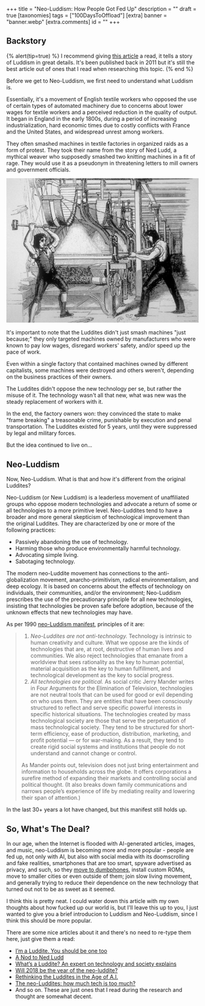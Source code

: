 +++
title = "Neo-Luddism: How People Got Fed Up"
description = ""
draft = true
[taxonomies]
tags = ["100DaysToOffload"]
[extra]
banner  = "banner.webp"
[extra.comments]
id = ""
+++

## Backstory

{% alert(tip=true) %}
I recommend giving [this article](https://www.smithsonianmag.com/history/what-the-luddites-really-fought-against-264412/) a read, it tells a story of Luddism in great details. It's been published back in 2011 but it's still the best article out of ones that I read when researching this topic.
{% end %}

Before we get to Neo-Luddism, we first need to understand what Luddism is.

Essentially, it's a movement of English textile workers who opposed the use of certain types of automated machinery due to concerns about lower wages for textile workers and a perceived reduction in the quality of output. It began in England in the early 1800s, during a period of increasing industrialization, hard economic times due to costly conflicts with France and the United States, and widespread unrest among workers.

They often smashed machines in textile factories in organized raids as a form of protest. They took their name from the story of Ned Ludd, a mythical weaver who supposedly smashed two knitting machines in a fit of rage. They would use it as a pseudonym in threatening letters to mill owners and government officials.

![luddites](luddites.jpg)

It's important to note that the Luddites didn't just smash machines "just because;" they only targeted machines owned by manufacturers who were known to pay low wages, disregard workers' safety, and/or speed up the pace of work.

Even within a single factory that contained machines owned by different capitalists, some machines were destroyed and others weren't, depending on the business practices of their owners.

The Luddites didn't oppose the new technology per se, but rather the misuse of it. The technology wasn't all that new, what was new was the steady replacement of workers with it.

In the end, the factory owners won: they convinced the state to make "frame breaking" a treasonable crime, punishable by execution and penal transportation. The Luddites existed for 5 years, until they were suppressed by legal and military forces.

But the idea continued to live on...

## Neo-Luddism

Now, Neo-Luddism. What is that and how it's different from the original Luddites?

Neo-Luddism (or New Luddism) is a leaderless movement of unaffiliated groups who oppose modern technologies and advocate a return of some or all technologies to a more primitive level. Neo-Luddites tend to have a broader and more general skepticism of technological improvement than the original Luddites. They are characterized by one or more of the following practices:

- Passively abandoning the use of technology.
- Harming those who produce environmentally harmful technology.
- Advocating simple living.
- Sabotaging technology.

The modern neo-Luddite movement has connections to the anti-globalization movement, anarcho-primitivism, radical environmentalism, and deep ecology. It is based on concerns about the effects of technology on individuals, their communities, and/or the environment; Neo-Luddism prescribes the use of the precautionary principle for all new technologies, insisting that technologies be proven safe before adoption, because of the unknown effects that new technologies may have.

As per 1990 [neo-Luddism manifest](https://theanarchistlibrary.org/library/chellis-glendinning-notes-toward-a-neo-luddite-manifesto), principles of it are:

> 1. *Neo-Luddites are not anti-technology.* Technology is intrinsic to human creativity and culture. What we oppose are the kinds of technologies that are, at root, destructive of human lives and communities. We also reject technologies that emanate from a worldview that sees rationality as the key to human potential, material acquisition as the key to human fulfillment, and technological development as the key to social progress.
> 2. *All technologies are political.* As social critic Jerry Mander writes in Four Arguments for the Elimination of Television, technologies are not neutral tools that can be used for good or evil depending on who uses them. They are entities that have been consciously structured to reflect and serve specific powerful interests in specific historical situations. The technologies created by mass technological society are those that serve the perpetuation of mass technological society. They tend to be structured for short-term efficiency, ease of production, distribution, marketing, and profit potential — or for war-making. As a result, they tend to create rigid social systems and institutions that people do not understand and cannot change or control.
>
> As Mander points out, television does not just bring entertainment and information to households across the globe. It offers corporations a surefire method of expanding their markets and controlling social and political thought. (It also breaks down family communications and narrows people’s experience of life by mediating reality and lowering their span of attention.)

In the last 30+ years a lot have changed, but this manifest still holds up.

## So, What's The Deal?

In our age, when the Internet is flooded with AI-generated articles, images, and music, neo-Luddism is becoming more and more popular - people are fed up, not only with AI, but also with social media with its doomscrolling and fake realities, smartphones that are too smart, spyware advertised as privacy, and such, so they [move to dumbphones](@/blog/2024-07-08-using-dumbphone/index.md), install custom ROMs, move to smaller cities or even outside of them; join slow living movement, and generally trying to reduce their dependence on the new technology that turned out not to be as sweet as it seemed.

I think this is pretty neat. I could water down this article with my own thoughts about how fucked up our world is, but I'll leave this up to you, I just wanted to give you a brief introducion to Luddism and Neo-Luddism, since I think this should be more popular.

There are some nice articles about it and there's no need to re-type them here, just give them a read:

- [I’m a Luddite. You should be one too](https://theconversation.com/im-a-luddite-you-should-be-one-too-163172)
- [A Nod to Ned Ludd](https://thebaffler.com/salvos/a-nod-to-ned-ludd)
- [What’s a Luddite? An expert on technology and society explains](https://theconversation.com/whats-a-luddite-an-expert-on-technology-and-society-explains-203653)
- [Will 2018 be the year of the neo-luddite?](https://www.theguardian.com/technology/2018/mar/04/will-2018-be-the-year-of-the-neo-luddite)
- [Rethinking the Luddites in the Age of A.I.](https://www.newyorker.com/books/page-turner/rethinking-the-luddites-in-the-age-of-ai)
- [The neo-Luddites: how much tech is too much?](https://cybernews.com/editorial/neo-luddites-how-much-tech-is-too-much/)
- And so on. These are just ones that I read during the research and thought are somewhat decent.
